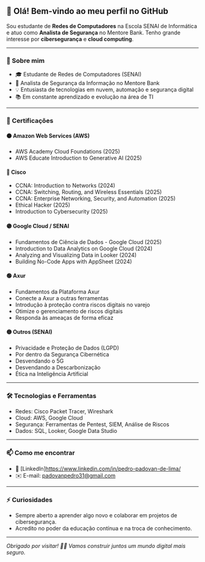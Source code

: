 ## 👋 Olá! Bem-vindo ao meu perfil no GitHub

Sou estudante de **Redes de Computadores** na Escola SENAI de Informática e atuo como **Analista de Segurança** no Mentore Bank. Tenho grande interesse por **cibersegurança** e **cloud computing**.

---

### 🚀 Sobre mim
- 🎓 Estudante de Redes de Computadores (SENAI)
- 🔐 Analista de Segurança da Informação no Mentore Bank
- 💡 Entusiasta de tecnologias em nuvem, automação e segurança digital
- 📚 Em constante aprendizado e evolução na área de TI

---

### 📜 Certificações

#### 🟠 **Amazon Web Services (AWS)**
- AWS Academy Cloud Foundations (2025)
- AWS Educate Introduction to Generative AI (2025)

#### 🔵 **Cisco**
- CCNA: Introduction to Networks (2024)
- CCNA: Switching, Routing, and Wireless Essentials (2025)
- CCNA: Enterprise Networking, Security, and Automation (2025)
- Ethical Hacker (2025)
- Introduction to Cybersecurity (2025)

#### 🟣 **Google Cloud / SENAI**
- Fundamentos de Ciência de Dados - Google Cloud (2025)
- Introduction to Data Analytics on Google Cloud (2024)
- Analyzing and Visualizing Data in Looker (2024)
- Building No-Code Apps with AppSheet (2024)

#### 🟢 **Axur**
- Fundamentos da Plataforma Axur
- Conecte a Axur a outras ferramentas
- Introdução à proteção contra riscos digitais no varejo
- Otimize o gerenciamento de riscos digitais
- Responda às ameaças de forma eficaz

#### 🟡 **Outros (SENAI)**
- Privacidade e Proteção de Dados (LGPD)
- Por dentro da Segurança Cibernética
- Desvendando o 5G
- Desvendando a Descarbonização
- Ética na Inteligência Artificial

---

### 🛠️ Tecnologias e Ferramentas
- Redes: Cisco Packet Tracer, Wireshark
- Cloud: AWS, Google Cloud
- Segurança: Ferramentas de Pentest, SIEM, Análise de Riscos
- Dados: SQL, Looker, Google Data Studio

---

### 📫 Como me encontrar
- 💼 [LinkedIn]https://www.linkedin.com/in/pedro-padovan-de-lima/
- ✉️ E-mail: padovanpedro31@gmail.com

---

### ⚡ Curiosidades
- Sempre aberto a aprender algo novo e colaborar em projetos de cibersegurança.
- Acredito no poder da educação contínua e na troca de conhecimento.

---

*Obrigado por visitar! 👨‍💻 Vamos construir juntos um mundo digital mais seguro.*

